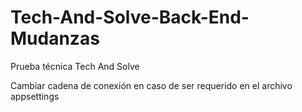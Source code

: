 # Tech-And-Solve-Back-End-Mudanzas

Prueba técnica Tech And Solve 

Cambiar cadena de conexión en caso de ser requerido en el archivo appsettings
